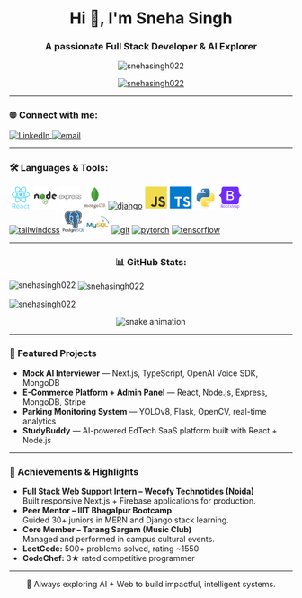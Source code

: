 <h1 align="center">Hi 👋, I'm Sneha Singh</h1>

<h3 align="center">A passionate Full Stack Developer & AI Explorer</h3>

<p align="center">
  <img src="https://komarev.com/ghpvc/?username=snehasingh022&label=Profile%20views&color=0e75b6&style=flat" alt="snehasingh022" />
</p>

<p align="center">
  <a href="https://github.com/ryo-ma/github-profile-trophy">
    <img src="https://github-profile-trophy.vercel.app/?username=snehasingh022&theme=algolia&margin-w=10&margin-h=10" alt="snehasingh022" />
  </a>
</p>

---

<h3 align="left">🌐 Connect with me:</h3>
<p align="left">
  <a href="https://www.linkedin.com/in/sneha-singh-269645287/" target="blank">
    <img align="center" src="https://raw.githubusercontent.com/rahuldkjain/github-profile-readme-generator/master/src/images/icons/Social/linked-in-alt.svg" alt="LinkedIn" height="30" width="40" />
  </a>
  <a href="mailto:snehasingh842003@gmail.com" target="blank">
    <img align="center" src="https://upload.wikimedia.org/wikipedia/commons/4/4e/Gmail_Icon.png" alt="email" height="30" width="40" />
  </a>
</p>

---

<h3 align="left">🛠️ Languages & Tools:</h3>
<p align="left">
  <a href="https://reactjs.org/" target="_blank"><img src="https://raw.githubusercontent.com/devicons/devicon/master/icons/react/react-original-wordmark.svg" alt="react" width="40" height="40"/></a>
  <a href="https://nodejs.org/" target="_blank"><img src="https://raw.githubusercontent.com/devicons/devicon/master/icons/nodejs/nodejs-original-wordmark.svg" alt="nodejs" width="40" height="40"/></a>
  <a href="https://expressjs.com/" target="_blank"><img src="https://raw.githubusercontent.com/devicons/devicon/master/icons/express/express-original-wordmark.svg" alt="express" width="40" height="40"/></a>
  <a href="https://www.mongodb.com/" target="_blank"><img src="https://raw.githubusercontent.com/devicons/devicon/master/icons/mongodb/mongodb-original-wordmark.svg" alt="mongodb" width="40" height="40"/></a>
  <a href="https://www.djangoproject.com/" target="_blank"><img src="https://cdn.worldvectorlogo.com/logos/django.svg" alt="django" width="40" height="40"/></a>
  <a href="https://developer.mozilla.org/en-US/docs/Web/JavaScript" target="_blank"><img src="https://raw.githubusercontent.com/devicons/devicon/master/icons/javascript/javascript-original.svg" alt="javascript" width="40" height="40"/></a>
  <a href="https://www.typescriptlang.org/" target="_blank"><img src="https://raw.githubusercontent.com/devicons/devicon/master/icons/typescript/typescript-original.svg" alt="typescript" width="40" height="40"/></a>
  <a href="https://www.python.org/" target="_blank"><img src="https://raw.githubusercontent.com/devicons/devicon/master/icons/python/python-original.svg" alt="python" width="40" height="40"/></a>
  <a href="https://getbootstrap.com/" target="_blank"><img src="https://raw.githubusercontent.com/devicons/devicon/master/icons/bootstrap/bootstrap-plain-wordmark.svg" alt="bootstrap" width="40" height="40"/></a>
  <a href="https://tailwindcss.com/" target="_blank"><img src="https://www.vectorlogo.zone/logos/tailwindcss/tailwindcss-icon.svg" alt="tailwindcss" width="40" height="40"/></a>
  <a href="https://www.postgresql.org/" target="_blank"><img src="https://raw.githubusercontent.com/devicons/devicon/master/icons/postgresql/postgresql-original-wordmark.svg" alt="postgresql" width="40" height="40"/></a>
  <a href="https://www.mysql.com/" target="_blank"><img src="https://raw.githubusercontent.com/devicons/devicon/master/icons/mysql/mysql-original-wordmark.svg" alt="mysql" width="40" height="40"/></a>
  <a href="https://git-scm.com/" target="_blank"><img src="https://www.vectorlogo.zone/logos/git-scm/git-scm-icon.svg" alt="git" width="40" height="40"/></a>
  <a href="https://pytorch.org/" target="_blank"><img src="https://www.vectorlogo.zone/logos/pytorch/pytorch-icon.svg" alt="pytorch" width="40" height="40"/></a>
  <a href="https://www.tensorflow.org/" target="_blank"><img src="https://www.vectorlogo.zone/logos/tensorflow/tensorflow-icon.svg" alt="tensorflow" width="40" height="40"/></a>
</p>

---

<h3 align="center">📊 GitHub Stats:</h3>

<p><img align="left" src="https://github-readme-stats.vercel.app/api/top-langs?username=snehasingh022&show_icons=true&locale=en&layout=compact&theme=radical" alt="snehasingh022" /></p>

<p>&nbsp;<img align="center" src="https://github-readme-stats.vercel.app/api?username=snehasingh022&show_icons=true&locale=en&theme=radical" alt="snehasingh022" /></p>

<p><img align="center" src="https://github-readme-streak-stats.herokuapp.com/?user=snehasingh022&theme=radical" alt="snehasingh022" /></p>

<p align="center">
<picture>
  <source media="(prefers-color-scheme: dark)" srcset="https://raw.githubusercontent.com/snehasingh022/snehasingh022/blob/output/github-snake-dark.svg">
  <source media="(prefers-color-scheme: light)" srcset="https://raw.githubusercontent.com/snehasingh022/snehasingh022/blob/output/github-snake-dark.svg">
  <img alt="snake animation" src="https://raw.githubusercontent.com/snehasingh022/snehasingh022/blob/output/github-snake-dark.svg">
</picture>

</p>

---

### 📁 Featured Projects

- **Mock AI Interviewer** — Next.js, TypeScript, OpenAI Voice SDK, MongoDB  
- **E-Commerce Platform + Admin Panel** — React, Node.js, Express, MongoDB, Stripe  
- **Parking Monitoring System** — YOLOv8, Flask, OpenCV, real-time analytics  
- **StudyBuddy** — AI-powered EdTech SaaS platform built with React + Node.js  

---

### 🏅 Achievements & Highlights

- **Full Stack Web Support Intern – Wecofy Technotides (Noida)**  
  Built responsive Next.js + Firebase applications for production.
- **Peer Mentor – IIIT Bhagalpur Bootcamp**  
  Guided 30+ juniors in MERN and Django stack learning.
- **Core Member – Tarang Sargam (Music Club)**  
  Managed and performed in campus cultural events.
- **LeetCode:** 500+ problems solved, rating ~1550  
- **CodeChef:** 3★ rated competitive programmer  

---

<p align="center">💬 Always exploring AI + Web to build impactful, intelligent systems.</p>

